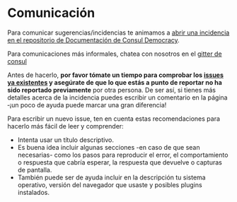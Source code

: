 # Comunicación

Para comunicar sugerencias/incidencias te animamos a [abrir una incidencia en el repositorio de Documentación de Consul Democracy](https://github.com/consuldemocracy/consuldemocracy/issues/new).

Para comunicaciones más informales, chatea con nosotros en el [gitter de consul](https://gitter.im/consul/consul)

Antes de hacerlo, **por favor tómate un tiempo para comprobar los [issues ya existentes](https://github.com/consuldemocracy/consuldemocracy/issues) y asegúrate de que lo que estás a punto de reportar no ha sido reportado previamente** por otra persona. De ser así, si tienes más detalles acerca de la incidencia puedes escribir un comentario en la página ‑¡un poco de ayuda puede marcar una gran diferencia!

Para escribir un nuevo issue, ten en cuenta estas recomendaciones para hacerlo más fácil de leer y comprender:

- Intenta usar un título descriptivo.
- Es buena idea incluir algunas secciones -en caso de que sean necesarias- como los pasos para reproducir el error, el comportamiento o respuesta que cabría esperar, la respuesta que devuelve o capturas de pantalla.
- También puede ser de ayuda incluir en la descripción tu sistema operativo, versión del navegador que usaste y posibles plugins instalados.
